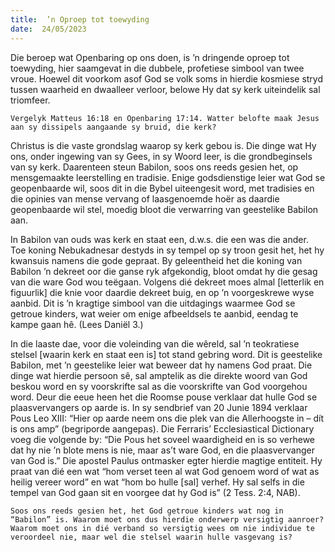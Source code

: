 ```yaml
---
title:  ’n Oproep tot toewyding
date:  24/05/2023
---
```


Die beroep wat Openbaring op ons doen, is ’n dringende oproep tot toewyding, hier saamgevat in die dubbele, profetiese simbool van twee vroue. Hoewel dit voorkom asof God se volk soms in hierdie kosmiese stryd tussen waarheid en dwaalleer verloor, belowe Hy dat sy kerk uiteindelik sal triomfeer.

`Vergelyk Matteus 16:18 en Openbaring 17:14. Watter belofte maak Jesus aan sy dissipels aangaande sy bruid, die kerk?`

Christus is die vaste grondslag waarop sy kerk gebou is. Die dinge wat Hy ons, onder ingewing van sy Gees, in sy Woord leer, is die grondbeginsels van sy kerk. Daarenteen steun Babilon, soos ons reeds gesien het, op mensgemaakte leerstelling en tradisie. Enige godsdienstige leier wat God se geopenbaarde wil, soos dit in die Bybel uiteengesit word, met tradisies en die opinies van mense vervang of laasgenoemde hoër as daardie geopenbaarde wil stel, moedig bloot die verwarring van geestelike Babilon aan.

In Babilon van ouds was kerk en staat een, d.w.s. die een was die ander. Toe koning Nebukadnesar destyds in sy tempel op sy troon gesit het, het hy kwansuis namens die gode gepraat. By geleentheid het die koning van Babilon ’n dekreet oor die ganse ryk afgekondig, bloot omdat hy die gesag van die ware God wou teëgaan. Volgens dié dekreet moes almal [letterlik en figuurlik] die knie voor daardie dekreet buig, en op ’n voorgeskrewe wyse aanbid. Dit is ’n kragtige simbool van die uitdagings waarmee God se getroue kinders, wat weier om enige afbeeldsels te aanbid, eendag te kampe gaan hê. (Lees Daniël 3.)

In die laaste dae, voor die voleinding van die wêreld, sal ’n teokratiese stelsel [waarin kerk en staat een is] tot stand gebring word. Dit is geestelike Babilon, met ’n geestelike leier wat beweer dat hy namens God praat. Die dinge wat hierdie persoon sê, sal amptelik as die direkte woord van God beskou word en sy voorskrifte sal as die voorskrifte van God voorgehou word. Deur die eeue heen het die Roomse pouse verklaar dat hulle God se plaasvervangers op aarde is. In sy sendbrief van 20 Junie 1894 verklaar Pous Leo XIII: “Hier op aarde neem ons die plek van die Allerhoogste in – dít is ons amp” (begriporde aangepas). Die Ferraris’ Ecclesiastical Dictionary voeg die volgende by: “Die Pous het soveel waardigheid en is so verhewe dat hy nie ’n blote mens is nie, maar as’t ware God, en die plaasvervanger van God is.” Die apostel Paulus ontmasker egter hierdie magtige entiteit. Hy praat van dié een wat “hom verset teen al wat God genoem word of wat as heilig vereer word” en wat “hom bo hulle [sal] verhef. Hy sal selfs in die tempel van God gaan sit en voorgee dat hy God is” (2 Tess. 2:4, NAB).

`Soos ons reeds gesien het, het God getroue kinders wat nog in “Babilon” is. Waarom moet ons dus hierdie onderwerp versigtig aanroer? Waarom moet ons in dié verband so versigtig wees om nie individue te veroordeel nie, maar wel die stelsel waarin hulle vasgevang is?`
